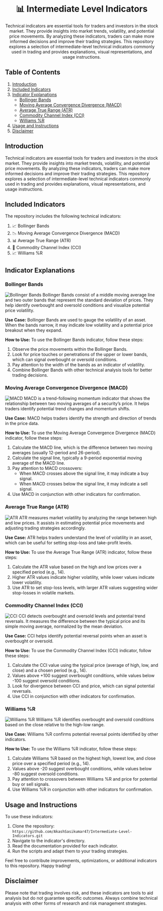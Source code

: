 <div align="center">
  <h1>📊 Intermediate Level Indicators</h1>
  <p>Technical indicators are essential tools for traders and investors in the stock market. They provide insights into market trends, volatility, and potential price movements. By analyzing these indicators, traders can make more informed decisions and improve their trading strategies. This repository explores a selection of intermediate-level technical indicators commonly used in trading and provides explanations, visual representations, and usage instructions.</p>
</div>

## Table of Contents

1. [Introduction](#introduction)
2. [Included Indicators](#included-indicators)
3. [Indicator Explanations](#indicator-explanations)
   - [Bollinger Bands](#bollinger-bands)
   - [Moving Average Convergence Divergence (MACD)](#moving-average-convergence-divergence-macd)
   - [Average True Range (ATR)](#average-true-range-atr)
   - [Commodity Channel Index (CCI)](#commodity-channel-index-cci)
   - [Williams %R](#williams-r)
4. [Usage and Instructions](#usage-and-instructions)
5. [Disclaimer](#disclaimer)

## Introduction

Technical indicators are essential tools for traders and investors in the stock market. They provide insights into market trends, volatility, and potential price movements. By analyzing these indicators, traders can make more informed decisions and improve their trading strategies. This repository explores a selection of intermediate-level technical indicators commonly used in trading and provides explanations, visual representations, and usage instructions.

## Included Indicators

The repository includes the following technical indicators:

1. 📈 Bollinger Bands
2. 📉 Moving Average Convergence Divergence (MACD)
3. 📊 Average True Range (ATR)
4. 🔄 Commodity Channel Index (CCI)
5. 📈 Williams %R

## Indicator Explanations

### Bollinger Bands
![Bollinger Bands](images/bollinger_bands.png)
Bollinger Bands consist of a middle moving average line and two outer bands that represent the standard deviation of prices. They help identify overbought and oversold conditions and visualize potential price volatility.

**Use Case:**
Bollinger Bands are used to gauge the volatility of an asset. When the bands narrow, it may indicate low volatility and a potential price breakout when they expand.

**How to Use:**
To use the Bollinger Bands indicator, follow these steps:
1. Observe the price movements within the Bollinger Bands.
2. Look for price touches or penetrations of the upper or lower bands, which can signal overbought or oversold conditions.
3. Pay attention to the width of the bands as an indicator of volatility.
4. Combine Bollinger Bands with other technical analysis tools for better trading decisions.

### Moving Average Convergence Divergence (MACD)
![MACD](images/macd.png)
MACD is a trend-following momentum indicator that shows the relationship between two moving averages of a security’s price. It helps traders identify potential trend changes and momentum shifts.

**Use Case:**
MACD helps traders identify the strength and direction of trends in the price data.

**How to Use:**
To use the Moving Average Convergence Divergence (MACD) indicator, follow these steps:
1. Calculate the MACD line, which is the difference between two moving averages (usually 12-period and 26-period).
2. Calculate the signal line, typically a 9-period exponential moving average of the MACD line.
3. Pay attention to MACD crossovers:
   - When MACD crosses above the signal line, it may indicate a buy signal.
   - When MACD crosses below the signal line, it may indicate a sell signal.
4. Use MACD in conjunction with other indicators for confirmation.

### Average True Range (ATR)
![ATR](images/atr.png)
ATR measures market volatility by analyzing the range between high and low prices. It assists in estimating potential price movements and adjusting trading strategies accordingly.

**Use Case:**
ATR helps traders understand the level of volatility in an asset, which can be useful for setting stop-loss and take-profit levels.

**How to Use:**
To use the Average True Range (ATR) indicator, follow these steps:
1. Calculate the ATR value based on the high and low prices over a specified period (e.g., 14).
2. Higher ATR values indicate higher volatility, while lower values indicate lower volatility.
3. Use ATR to set stop-loss levels, with larger ATR values suggesting wider stop-losses in volatile markets.

### Commodity Channel Index (CCI)
![CCI](images/cci.png)
CCI detects overbought and oversold levels and potential trend reversals. It measures the difference between the typical price and its simple moving average, normalized by the mean deviation.

**Use Case:**
CCI helps identify potential reversal points when an asset is overbought or oversold.

**How to Use:**
To use the Commodity Channel Index (CCI) indicator, follow these steps:
1. Calculate the CCI value using the typical price (average of high, low, and close) and a chosen period (e.g., 14).
2. Values above +100 suggest overbought conditions, while values below -100 suggest oversold conditions.
3. Look for divergence between CCI and price, which can signal potential reversals.
4. Use CCI in conjunction with other indicators for confirmation.

### Williams %R
![Williams %R](images/williams_r.png)
Williams %R identifies overbought and oversold conditions based on the close relative to the high-low range.

**Use Case:**
Williams %R confirms potential reversal points identified by other indicators.

**How to Use:**
To use the Williams %R indicator, follow these steps:
1. Calculate Williams %R based on the highest high, lowest low, and close price over a specified period (e.g., 14).
2. Values above -20 suggest overbought conditions, while values below -80 suggest oversold conditions.
3. Pay attention to crossovers between Williams %R and price for potential buy or sell signals.
4. Use Williams %R in conjunction with other indicators for confirmation.

## Usage and Instructions

To use these indicators:
1. Clone the repository: `https://github.com/AkashSasikumar47/Intermediate-Level-Indicators.git`
2. Navigate to the indicator's directory.
3. Read the documentation provided for each indicator.
4. Run the scripts and adapt them to your trading strategies.

Feel free to contribute improvements, optimizations, or additional indicators to this repository. Happy trading!

## Disclaimer

Please note that trading involves risk, and these indicators are tools to aid analysis but do not guarantee specific outcomes. Always combine technical analysis with other forms of research and risk management strategies.